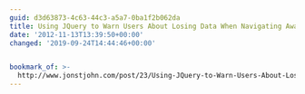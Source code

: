 ```yaml
---
guid: d3d63873-4c63-44c3-a5a7-0ba1f2b062da
title: Using JQuery to Warn Users About Losing Data When Navigating Away from Form
date: '2012-11-13T13:39:50+00:00'
changed: '2019-09-24T14:44:46+00:00'


bookmark_of: >-
  http://www.jonstjohn.com/post/23/Using-JQuery-to-Warn-Users-About-Losing-Data-When-Navigating-Away-from-Form
---
```




